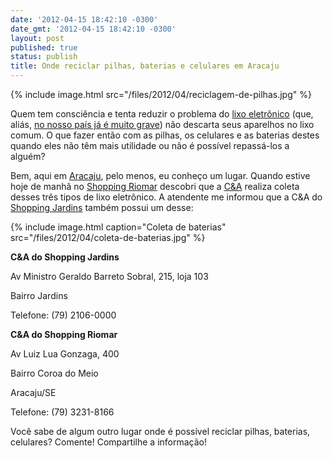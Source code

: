 ```yaml
---
date: '2012-04-15 18:42:10 -0300'
date_gmt: '2012-04-15 18:42:10 -0300'
layout: post
published: true
status: publish
title: Onde reciclar pilhas, baterias e celulares em Aracaju
---
```


{% include image.html src="/files/2012/04/reciclagem-de-pilhas.jpg" %}

Quem tem consciência e tenta reduzir o problema do [lixo eletrônico](http://ambiente.hsw.uol.com.br/lixo-eletronico.htm) (que, aliás, [no nosso país já é muito grave](http://www.estadao.com.br/noticias/vidae,brasil-e-o-campeao-do-lixo-eletronico-entre-emergentes,514495,0.htm)) não descarta seus aparelhos no lixo comum. O que fazer então com as pilhas, os celulares e as baterias destes quando eles não têm mais utilidade ou não é possível repassá-los a alguém?

<!--more-->

Bem, aqui em [Aracaju](http://maps.google.com/maps/place?q=aracaju), pelo menos, eu conheço um lugar. Quando estive hoje de manhã no [Shopping Riomar](http://www.riomararacaju.com.br/) descobri que a [C&A](http://www.cea.com.br/) realiza coleta desses três tipos de lixo eletrônico. A atendente me informou que a C&A do [Shopping Jardins](http://www.shoppingjardins.com.br/) também possui um desse:

{% include image.html caption="Coleta de baterias" src="/files/2012/04/coleta-de-baterias.jpg" %}

**C&A do Shopping Jardins**

Av Ministro Geraldo Barreto Sobral, 215, loja 103

Bairro Jardins

Telefone: (79) 2106-0000

**C&A do Shopping Riomar**

Av Luiz Lua Gonzaga, 400

Bairro Coroa do Meio

Aracaju/SE

Telefone: (79) 3231-8166

Você sabe de algum outro lugar onde é possível reciclar pilhas, baterias, celulares? Comente! Compartilhe a informação!